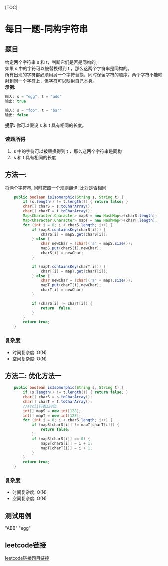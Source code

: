 [TOC]

# 每日一题-同构字符串

## 题目
给定两个字符串 s 和 t，判断它们是否是同构的。  
如果 s 中的字符可以被替换得到 t ，那么这两个字符串是同构的。  
所有出现的字符都必须用另一个字符替换，同时保留字符的顺序。两个字符不能映射到同一个字符上，但字符可以映射自己本身。  
**示例:**  
```java
输入: s = "egg", t = "add"
输出: true

输入: s = "foo", t = "bar"
输出: false
```

**提示:**
你可以假设 s 和 t 具有相同的长度。  

### 读题所得
1.  s 中的字符可以被替换得到 t ，那么这两个字符串是同构
2.  s 和 t 具有相同的长度

## 方法一:
将俩个字符串, 同时按照一个规则翻译, 比对是否相同
```java
    public boolean isIsomorphic(String s, String t) {
        if (s.length() != t.length()) { return false; }
        char[] charS = s.toCharArray();
        char[] charT = t.toCharArray();
        Map<Character,Character> mapS = new HashMap<>(charS.length);
        Map<Character,Character> mapT = new HashMap<>(charT.length);
        for (int i = 0; i < charS.length; i++) {
            if (mapS.containsKey(charS[i])) {
                charS[i] = mapS.get(charS[i]);
            } else {
                char newChar = (char)('a' + mapS.size());
                mapS.put(charS[i],newChar);
                charS[i] = newChar;
            }

            if (mapT.containsKey(charT[i])) {
                charT[i] = mapT.get(charT[i]);
            } else {
                char newChar = (char)('a' + mapT.size());
                mapT.put(charT[i],newChar);
                charT[i] = newChar;
            }

            if (charS[i] != charT[i]) {
                return  false;
            }
        }
        return true;
    }
```
### 复杂度
* 时间复杂度: O(N)
* 空间复杂度: O(N)

## 方法二: 优化方法一
```java
    public boolean isIsomorphic(String s, String t) {
        if (s.length() != t.length()) { return false; }
        char[] charS = s.toCharArray();
        char[] charT = t.toCharArray();
        //ascii码表128位
        int[] mapS = new int[128];
        int[] mapT = new int[128];
        for (int i = 0; i < charS.length; i++) {
            if (mapS[charS[i]] != mapT[charT[i]]) {
                return false;
            }
            if (mapS[charS[i]] == 0) {
                mapS[charS[i]] = i + 1;
                mapT[charT[i]] = i + 1;
            }
        }
        return true;
    }
```
### 复杂度
* 时间复杂度: O(N)
* 空间复杂度: O(N)

## 测试用例
"ABB" "egg"  

## leetcode链接
[leetcode链接题目链接](https://leetcode-cn.com/problems/isomorphic-strings)  